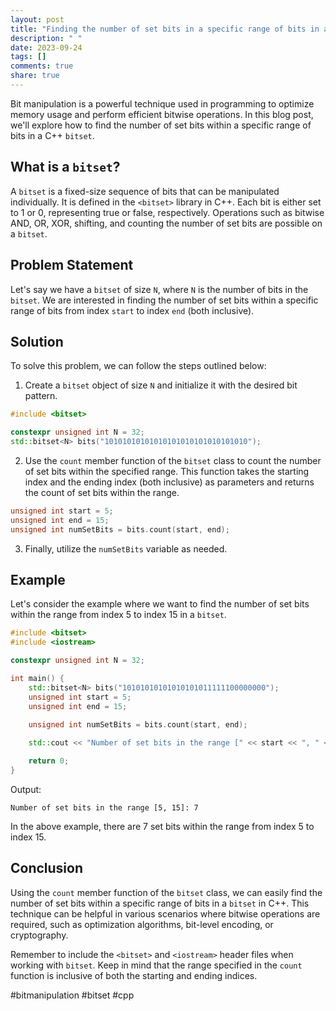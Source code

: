 ```yaml
---
layout: post
title: "Finding the number of set bits in a specific range of bits in a C++ Bitset"
description: " "
date: 2023-09-24
tags: []
comments: true
share: true
---
```


Bit manipulation is a powerful technique used in programming to optimize memory usage and perform efficient bitwise operations. In this blog post, we'll explore how to find the number of set bits within a specific range of bits in a C++ `bitset`.

## What is a `bitset`?

A `bitset` is a fixed-size sequence of bits that can be manipulated individually. It is defined in the `<bitset>` library in C++. Each bit is either set to 1 or 0, representing true or false, respectively. Operations such as bitwise AND, OR, XOR, shifting, and counting the number of set bits are possible on a `bitset`.

## Problem Statement

Let's say we have a `bitset` of size `N`, where `N` is the number of bits in the `bitset`. We are interested in finding the number of set bits within a specific range of bits from index `start` to index `end` (both inclusive).

## Solution

To solve this problem, we can follow the steps outlined below:

1. Create a `bitset` object of size `N` and initialize it with the desired bit pattern.
```cpp
#include <bitset>

constexpr unsigned int N = 32;
std::bitset<N> bits("10101010101010101010101010101010");
```

2. Use the `count` member function of the `bitset` class to count the number of set bits within the specified range. This function takes the starting index and the ending index (both inclusive) as parameters and returns the count of set bits within the range.

```cpp
unsigned int start = 5;
unsigned int end = 15;
unsigned int numSetBits = bits.count(start, end);
```

3. Finally, utilize the `numSetBits` variable as needed.

## Example

Let's consider the example where we want to find the number of set bits within the range from index 5 to index 15 in a `bitset`. 

```cpp
#include <bitset>
#include <iostream>

constexpr unsigned int N = 32;

int main() {
    std::bitset<N> bits("10101010101010101011111100000000");
    unsigned int start = 5;
    unsigned int end = 15;
    
    unsigned int numSetBits = bits.count(start, end);

    std::cout << "Number of set bits in the range [" << start << ", " << end << "]: " << numSetBits << std::endl;

    return 0;
}
```

Output:
```
Number of set bits in the range [5, 15]: 7
```

In the above example, there are 7 set bits within the range from index 5 to index 15.

## Conclusion

Using the `count` member function of the `bitset` class, we can easily find the number of set bits within a specific range of bits in a `bitset` in C++. This technique can be helpful in various scenarios where bitwise operations are required, such as optimization algorithms, bit-level encoding, or cryptography.

Remember to include the `<bitset>` and `<iostream>` header files when working with `bitset`. Keep in mind that the range specified in the `count` function is inclusive of both the starting and ending indices.

#bitmanipulation #bitset #cpp